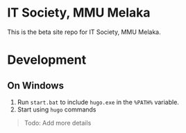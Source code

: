 # IT Society, MMU Melaka
This is the beta site repo for IT Society, MMU Melaka.

# Development
## On Windows
1. Run `start.bat` to include `hugo.exe` in the `%PATH%` variable.
2. Start using `hugo` commands

> Todo: Add more details